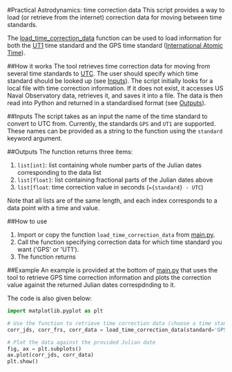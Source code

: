#Practical Astrodynamics: time correction data
This script provides a way to load (or retrieve from the internet) correction data for moving
between time standards.

The [load_time_correction_data](https://github.com/JasperJeuken/PracticalAstrodynamicsTime/blob/main/main.py#L5-L65)
function can be used to load information for both the
[UT1](https://en.wikipedia.org/wiki/Universal_Time) time standard and the GPS time standard
([International Atomic Time](https://en.wikipedia.org/wiki/International_Atomic_Time)).

##How it works
The tool retrieves time correction data for moving from several time standards to [UTC](https://en.wikipedia.org/wiki/Coordinated_Universal_Time).
The user should specify which time standard should be looked up (see [Inputs](#inputs)). The script initially looks for a local file with time correction information. If it does not exist, 
it accesses US Naval Observatory data, retrieves it, and saves it into a file. The data is then read
into Python and returned in a standardised format (see [Outputs](#outputs)).

##Inputs
The script takes as an input the name of the time standard to convert to UTC from. Currently,
the standards `GPS` and `UT1` are supported. These names can be provided as a string to the function using the
`standard` keyword argument.

##Outputs
The function returns three items:
1. `list[int]`: list containing whole number parts of the Julian dates corresponding to the data list
2. `list[float]`: list containing fractional parts of the Julian dates above
3. `list[float`: time correction value in seconds (`={standard} - UTC`)

Note that all lists are of the same length, and each index corresponds to a data point with a time and value.

##How to use
1. Import or copy the function `load_time_correction_data` from [main.py](main.py).
2. Call the function specifying correction data for which time standard you want ('GPS' or 'UT1').
3. The function returns 

##Example
An example is provided at the bottom of [main.py](main.py) that uses the tool to retrieve GPS time
correction information and plots the correction value against the returned Julian dates correspdnding to it.

The code is also given below:
```python
import matplotlib.pyplot as plt

# Use the function to retrieve time correction data (choose a time standard)
corr_jds, corr_frs, corr_data = load_time_correction_data(standard='GPS')  # alternatively: GPS

# Plot the data against the provided Julian date
fig, ax = plt.subplots()
ax.plot(corr_jds, corr_data)
plt.show()
```